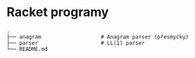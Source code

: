 # Racket programy
```
.
├── anagram                   # Anagram parser (přesmyčky)
├── parser                    # LL(1) parser
└── README.md
```
